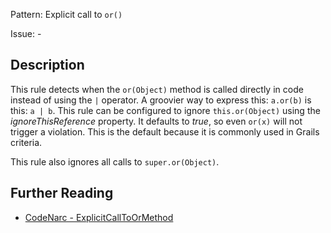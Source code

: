 Pattern: Explicit call to `or()`

Issue: -

## Description

This rule detects when the `or(Object)` method is called directly in code instead of using the `|` operator. A groovier way to express this: `a.or(b)` is this: `a | b`. This rule can be configured to ignore `this.or(Object)` using the *ignoreThisReference* property. It defaults to *true*, so even `or(x)` will not trigger a violation. This is the default because it is commonly used in Grails criteria.

This rule also ignores all calls to `super.or(Object)`.

## Further Reading

* [CodeNarc - ExplicitCallToOrMethod](http://codenarc.sourceforge.net/codenarc-rules-groovyism.html#ExplicitCallToOrMethod)